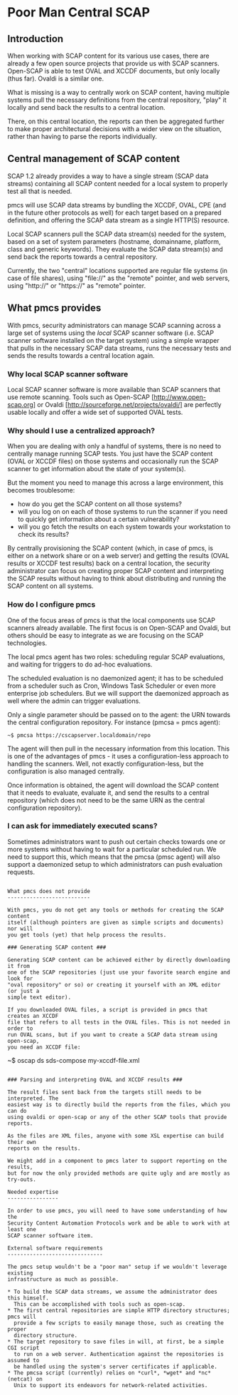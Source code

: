 Poor Man Central SCAP
=====================

Introduction
------------

When working with SCAP content for its various use cases, there are already a
few open source projects that provide us with SCAP scanners. Open-SCAP is able
to test OVAL and XCCDF documents, but only locally (thus far). Ovaldi is a
similar one.

What is missing is a way to centrally work on SCAP content, having multiple
systems pull the necessary definitions from the central repository, "play" it
locally and send back the results to a central location.

There, on this central location, the reports can then be aggregated further to
make proper architectural decisions with a wider view on the situation, rather
than having to parse the reports individually.

Central management of SCAP content
----------------------------------

SCAP 1.2 already provides a way to have a single stream (SCAP data streams)
containing all SCAP content needed for a local system to properly test all that
is needed.

pmcs will use SCAP data streams by bundling the XCCDF, OVAL, CPE (and in the
future other protocols as well) for each target based on a prepared definition,
and offering the SCAP data stream as a single HTTP(S) resource.

Local SCAP scanners pull the SCAP data stream(s) needed for the system, based on
a set of system parameters (hostname, domainname, platform, class and generic
keywords). They evaluate the SCAP data stream(s) and send back the reports
towards a central repository.

Currently, the two "central" locations supported are regular file systems (in
case of file shares), using "file://" as the "remote" pointer, and web servers,
using "http://" or "https://" as "remote" pointer.

What pmcs provides
------------------

With pmcs, security administrators can manage SCAP scanning across a large set
of systems using the _local_ SCAP scanner software (i.e. SCAP scanner software
installed on the target system) using a simple wrapper that pulls in the
necessary SCAP data streams, runs the necessary tests and sends the results
towards a central location again.

### Why local SCAP scanner software ###

Local SCAP scanner software is more available than SCAP scanners that use remote
scanning. Tools such as Open-SCAP [http://www.open-scap.org] or Ovaldi
[http://sourceforge.net/projects/ovaldi/] are perfectly usable locally and offer
a wide set of supported OVAL tests.

### Why should I use a centralized approach? ###

When you are dealing with only a handful of systems, there is no need to
centrally manage running SCAP tests. You just have the SCAP content (OVAL or
XCCDF files) on those systems and occasionally run the SCAP scanner to get
information about the state of your system(s).

But the moment you need to manage this across a large environment, this becomes
troublesome:
* how do you get the SCAP content on all those systems?
* will you log on on each of those systems to run the scanner if you need to
  quickly get information about a certain vulnerability?
* will you go fetch the results on each system towards your workstation to check
  its results?

By centrally provisioning the SCAP content (which, in case of pmcs, is either on
a network share or on a web server) and getting the results (OVAL results or
XCCDF test results) back on a central location, the security administrator can
focus on creating proper SCAP content and interpreting the SCAP results without
having to think about distributing and running the SCAP content on all systems.

### How do I configure pmcs ###

One of the focus areas of pmcs is that the local components use SCAP scanners
already available. The first focus is on Open-SCAP and Ovaldi, but others should
be easy to integrate as we are focusing on the SCAP technologies.

The local pmcs agent has two roles: scheduling regular SCAP evaluations, and
waiting for triggers to do ad-hoc evaluations.

The scheduled evaluation is no daemonized agent; it has to be
scheduled from a scheduler such as Cron, Windows Task Scheduler or even more
enterprise job schedulers. But we will support the daemonized approach as well
where the admin can trigger evaluations.

Only a single parameter should be passed on to the agent: the URN towards the
central configuration repository. For instance (pmcsa = pmcs agent):
```
~$ pmcsa https://cscapserver.localdomain/repo
```

The agent will then pull in the necessary information from this location. This
is one of the advantages of pmcs - it uses a configuration-less approach to
handling the scanners. Well, not exactly configuration-less, but the
configuration is also managed centrally.

Once information is obtained, the agent will download the SCAP content that it
needs to evaluate, evaluate it, and send the results to a central repository
(which does not need to be the same URN as the central configuration
repository).

### I can ask for immediately executed scans? ###

Sometimes administrators want to push out certain checks towards one or more
systems without having to wait for a particular scheduled run. We need to
support this, which means that the pmcsa (pmsc agent) will also support a
daemonized setup to which administrators can push evaluation requests.
```

What pmcs does not provide
--------------------------

With pmcs, you do not get any tools or methods for creating the SCAP content
itself (although pointers are given as simple scripts and documents) nor will
you get tools (yet) that help process the results.

### Generating SCAP content ###

Generating SCAP content can be achieved either by directly downloading it from
one of the SCAP repositories (just use your favorite search engine and look for
"oval repository" or so) or creating it yourself with an XML editor (or just a
simple text editor).

If you downloaded OVAL files, a script is provided in pmcs that creates an XCCDF
file that refers to all tests in the OVAL files. This is not needed in order to
run OVAL scans, but if you want to create a SCAP data stream using open-scap,
you need an XCCDF file:

```
~$ oscap ds sds-compose my-xccdf-file.xml
```

### Parsing and interpreting OVAL and XCCDF results ###

The result files sent back from the targets still needs to be interpreted. The
easiest way is to directly build the reports from the files, which you can do
using ovaldi or open-scap or any of the other SCAP tools that provide reports.

As the files are XML files, anyone with some XSL expertise can build their own
reports on the results.

We might add in a component to pmcs later to support reporting on the results,
but for now the only provided methods are quite ugly and are mostly as try-outs.

Needed expertise
----------------

In order to use pmcs, you will need to have some understanding of how the
Security Content Automation Protocols work and be able to work with at least one
SCAP scanner software item.

External software requirements
------------------------------

The pmcs setup wouldn't be a "poor man" setup if we wouldn't leverage existing
infrastructure as much as possible.

* To build the SCAP data streams, we assume the administrator does this himself.
  This can be accomplished with tools such as open-scap.
* The first central repositories are simple HTTP directory structures; pmcs will
  provide a few scripts to easily manage those, such as creating the proper
  directory structure. 
* The target repository to save files in will, at first, be a simple CGI script
  to run on a web server. Authentication against the repositories is assumed to
  be handled using the system's server certificates if applicable.
* The pmcsa script (currently) relies on *curl*, *wget* and *nc* (netcat) on
  Unix to support its endeavors for network-related activities.

